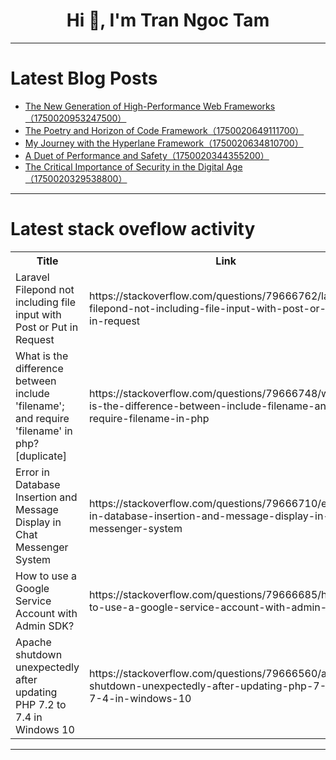 <h1 align="center">Hi 👋, I'm Tran Ngoc Tam</h1>

---

# Latest Blog Posts 
<!-- BLOG-POST-LIST:START -->
- [The New Generation of High-Performance Web Frameworks（1750020953247500）](https://dev.to/member_b06955cb/the-new-generation-of-high-performance-web-frameworks1750020953247500-1d9f)
- [The Poetry and Horizon of Code Framework（1750020649111700）](https://dev.to/member_b06955cb/the-poetry-and-horizon-of-code-framework1750020649111700-398i)
- [My Journey with the Hyperlane Framework（1750020634810700）](https://dev.to/codeqwertyuiop/my-journey-with-the-hyperlane-framework1750020634810700-3gk2)
- [A Duet of Performance and Safety（1750020344355200）](https://dev.to/member_b06955cb/a-duet-of-performance-and-safety1750020344355200-1o7e)
- [The Critical Importance of Security in the Digital Age（1750020329538800）](https://dev.to/codeqwertyuiop/the-critical-importance-of-security-in-the-digital-age1750020329538800-4k0k)
<!-- BLOG-POST-LIST:END -->

---

# Latest stack oveflow activity
<table>
  <tr><th>Title</th><th>Link</th></tr>
  <!-- STACKOVERFLOW:START --><tr><td>Laravel Filepond not including file input with Post or Put in Request</td><td>https://stackoverflow.com/questions/79666762/laravel-filepond-not-including-file-input-with-post-or-put-in-request</td></tr><tr><td>What is the difference between include &#39;filename&#39;; and require &#39;filename&#39; in php? [duplicate]</td><td>https://stackoverflow.com/questions/79666748/what-is-the-difference-between-include-filename-and-require-filename-in-php</td></tr><tr><td>Error in Database Insertion and Message Display in Chat Messenger System</td><td>https://stackoverflow.com/questions/79666710/error-in-database-insertion-and-message-display-in-chat-messenger-system</td></tr><tr><td>How to use a Google Service Account with Admin SDK?</td><td>https://stackoverflow.com/questions/79666685/how-to-use-a-google-service-account-with-admin-sdk</td></tr><tr><td>Apache shutdown unexpectedly after updating PHP 7.2 to 7.4 in Windows 10</td><td>https://stackoverflow.com/questions/79666560/apache-shutdown-unexpectedly-after-updating-php-7-2-to-7-4-in-windows-10</td></tr><!-- STACKOVERFLOW:END -->
</table>

---


